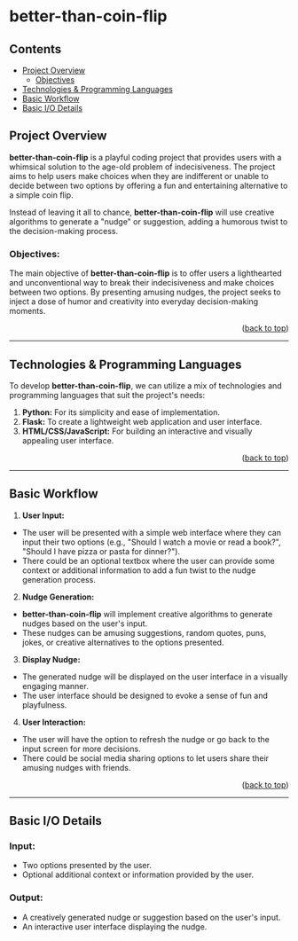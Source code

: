 <a name="readme-top"></a>

# better-than-coin-flip

## Contents
- [Project Overview](#overview)
  - [Objectives](#obj)
- [Technologies & Programming Languages](#tech)
- [Basic Workflow](#flow)
- [Basic I/O Details](#io)


## Project Overview 


<a name="overview"></a>
__**better-than-coin-flip**__ is a playful coding project that provides users with a whimsical solution to the age-old problem of indecisiveness. The project aims to help users make choices when they are indifferent or unable to decide between two options by offering a fun and entertaining alternative to a simple coin flip. 

Instead of leaving it all to chance, __**better-than-coin-flip**__ will use creative algorithms to generate a "nudge" or suggestion, adding a humorous twist to the decision-making process.

<a name="obj"></a>
### Objectives:
The main objective of __**better-than-coin-flip**__ is to offer users a lighthearted and unconventional way to break their indecisiveness and make choices between two options. By presenting amusing nudges, the project seeks to inject a dose of humor and creativity into everyday decision-making moments.

<p align="right">(<a href="#readme-top">back to top</a>)</p>

----------------

<a name="tech"></a>
## Technologies & Programming Languages
To develop __**better-than-coin-flip**__, we can utilize a mix of technologies and programming languages that suit the project's needs:
1. **Python:** For its simplicity and ease of implementation.
2. **Flask:** To create a lightweight web application and user interface.
3. **HTML/CSS/JavaScript:** For building an interactive and visually appealing user interface.

<p align="right">(<a href="#readme-top">back to top</a>)</p>

----------------

<a name="flow"></a>
## Basic Workflow
1. **User Input:**
- The user will be presented with a simple web interface where they can input their two options (e.g., "Should I watch a movie or read a book?", "Should I have pizza or pasta for dinner?").
- There could be an optional textbox where the user can provide some context or additional information to add a fun twist to the nudge generation process.
2. **Nudge Generation:**
- __**better-than-coin-flip**__ will implement creative algorithms to generate nudges based on the user's input.
- These nudges can be amusing suggestions, random quotes, puns, jokes, or creative alternatives to the options presented.
3. **Display Nudge:**
- The generated nudge will be displayed on the user interface in a visually engaging manner.
- The user interface should be designed to evoke a sense of fun and playfulness.
4. **User Interaction:**
- The user will have the option to refresh the nudge or go back to the input screen for more decisions.
- There could be social media sharing options to let users share their amusing nudges with friends.

<p align="right">(<a href="#readme-top">back to top</a>)</p>

----------------

<a name="io"></a>
## Basic I/O Details
### Input:
- Two options presented by the user.
- Optional additional context or information provided by the user.

### Output:
- A creatively generated nudge or suggestion based on the user's input.
- An interactive user interface displaying the nudge.
